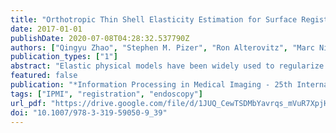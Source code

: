 ```yaml
---
title: "Orthotropic Thin Shell Elasticity Estimation for Surface Registration"
date: 2017-01-01
publishDate: 2020-07-08T04:28:32.537790Z
authors: ["Qingyu Zhao", "Stephen M. Pizer", "Ron Alterovitz", "Marc Niethammer", "Julian G. Rosenman"]
publication_types: ["1"]
abstract: "Elastic physical models have been widely used to regularize deformations in different medical object registration tasks. Traditional approaches usually assume uniform isotropic tissue elasticity (a constant regularization weight) across the whole domain, which contradicts human tissue elasticity being not only inhomogeneous but also anisotropic. We focus on producing more physically realistic deformations for the task of surface registration. We model the surface as an orthotropic elastic thin shell, and we propose a novel statistical framework to estimate inhomogeneous and anisotropic shell elasticity parameters only from a group of known surface deformations. With this framework we show that a joint estimation of within-patient surface deformations and the shell elasticity parameters can improve groupwise registration accuracy. The method is tested in the context of endoscopic reconstruction-surface registration."
featured: false
publication: "*Information Processing in Medical Imaging - 25th International Conference, IPMI 2017, Boone, NC, USA, June 25-30, 2017, Proceedings*"
tags: ["IPMI", "registration", "endoscopy"]
url_pdf: "https://drive.google.com/file/d/1JUQ_CewTSDMbYavrqs_mVuR7XpjHPv90"
doi: "10.1007/978-3-319-59050-9_39"
---
```



